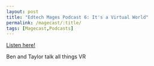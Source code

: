 ```yaml
---
layout: post
title: "Edtech Mages Podcast 6: It's a Virtual World"
permalink: /magecast/:title/
tags: [Magecast,Podcasts]
---
```

[Listen here!](https://www.edtechmage.com/edtech-mages-podcast/2018/3/22/episode-6-its-a-virtual-world)

Ben and Taylor talk all things VR